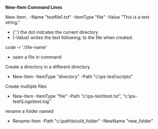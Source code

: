 **New-Item Command Lines**

New-Item . -Name "testfile1.txt" -ItemType "file" -Value "This is a text string."
- ('.') the dot indcates the current directory
- (-Value) writes the text following; to the file when created.

 code -r '.\file-name'
- open a file in command

Create a directory in a different directory
- New-Item -ItemType "directory" -Path "c:\ps-test\scripts"

Create multiple files
- New-Item -ItemType "file" -Path "c:\ps-test\test.txt", "c:\ps-test\Logs\test.log"

rename a folder named 
- Rename-Item -Path "c:\path\to\old_folder" -NewName "new_folder"

